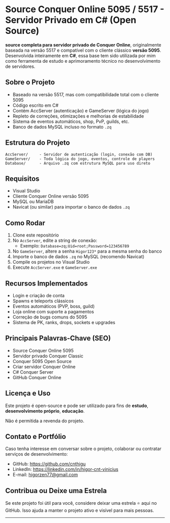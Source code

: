 # Source Conquer Online 5095 / 5517 - Servidor Privado em C# (Open Source)

**source completa para servidor privado de Conquer Online**, originalmente baseada na versão 5517 e compatível com o cliente clássico **versão 5095**. Desenvolvida inteiramente em **C#**, essa base tem sido utilizada por mim como ferramenta de estudo e aprimoramento técnico no desenvolvimento de servidores.

## Sobre o Projeto

- Baseado na versão 5517, mas com compatibilidade total com o cliente 5095
- Código escrito em C#
- Contém AccServer (autenticação) e GameServer (lógica do jogo)
- Repleto de correções, otimizações e melhorias de estabilidade
- Sistema de eventos automáticos, shop, PvP, guilds, etc.
- Banco de dados MySQL incluso no formato `.zq`

## Estrutura do Projeto

```
AccServer/     - Servidor de autenticação (login, conexão com DB)
GameServer/    - Toda lógica do jogo, eventos, controle de players
Database/      - Arquivo .zq com estrutura MySQL para uso direto
```

## Requisitos

- Visual Studio
- Cliente Conquer Online versão 5095
- MySQL ou MariaDB
- Navicat (ou similar) para importar o banco de dados `.zq`

## Como Rodar

1. Clone este repositório
2. No `AccServer`, edite a string de conexão:
   - Exemplo: `Database=zq;Uid=root;Password=123456789`
3. No `GameServer`, altere a senha `Higor123*` para a mesma senha do banco
4. Importe o banco de dados `.zq` no MySQL (recomendo Navicat)
5. Compile os projetos no Visual Studio
6. Execute `AccServer.exe` e `GameServer.exe`

## Recursos Implementados

- Login e criação de conta
- Spawns e teleports clássicos
- Eventos automáticos (PVP, boss, guild)
- Loja online com suporte a pagamentos
- Correção de bugs comuns do 5095
- Sistema de PK, ranks, drops, sockets e upgrades

## Principais Palavras-Chave (SEO)

- Source Conquer Online 5095
- Servidor privado Conquer Classic
- Conquer 5095 Open Source
- Criar servidor Conquer Online
- C# Conquer Server
- GitHub Conquer Online

## Licença e Uso

Este projeto é open-source e pode ser utilizado para fins de **estudo**, **desenvolvimento próprio**, **educação**.

Não é permitida a revenda do projeto.

## Contato e Portfólio

Caso tenha interesse em conversar sobre o projeto, colaborar ou contratar serviços de desenvolvimento:

- GitHub: https://github.com/cnthigu
- LinkedIn: https://linkedin.com/in/higor-cnt-vinicius
- E-mail: higorzen77@gmail.com

## Contribua ou Deixe uma Estrela

Se este projeto foi útil para você, considere deixar uma estrela ⭐ aqui no GitHub. Isso ajuda a manter o projeto ativo e visível para mais pessoas.

---
